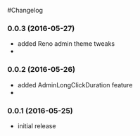 #Changelog

### 0.0.3 (2016-05-27)

- added Reno admin theme tweaks
- 

### 0.0.2 (2016-05-26)

- added AdminLongClickDuration feature
- 

### 0.0.1 (2016-05-25)

- initial release
